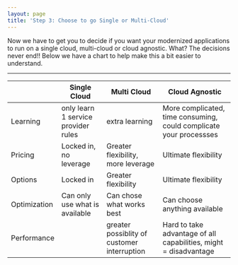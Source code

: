 ```yaml
---
layout: page
title: 'Step 3: Choose to go Single or Multi-Cloud'
---
```



Now we have to get you to decide if you want your modernized applications to run on a single cloud, multi-cloud or cloud agnostic. What? The decisions never end!! Below we have a chart to help make this a bit easier to understand. 
- - - 

|             | Single Cloud | Multi Cloud  | Cloud Agnostic  |
| ----------- | ---------- | ------------ | ------------ |
| Learning    | only learn 1 service provider rules | extra learning | More complicated, time consuming, could complicate your processses |
| Pricing     | Locked in, no leverage | Greater flexibility, more leverage | Ultimate flexibility |
| Options     | Locked in | Greater flexibility | Ultimate flexibility |
| Optimization | Can only use what is available | Can chose what works best | Can choose anything available  |
|Performance |             | greater possiblity of customer interruption | Hard to take advantage of all capabilities, might = disadvantage |